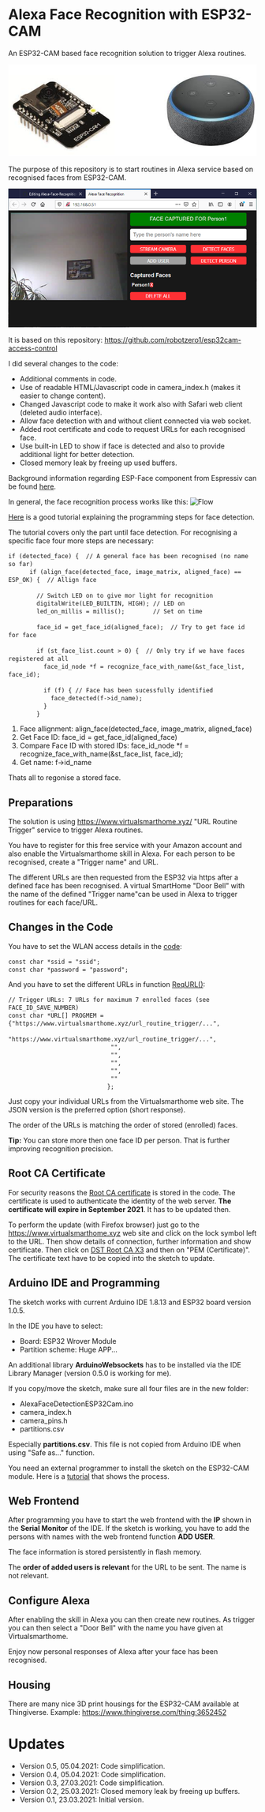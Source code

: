 # Alexa Face Recognition with ESP32-CAM
An ESP32-CAM based face recognition solution to trigger Alexa routines.

![ESP32-CAM](https://github.com/AK-Homberger/Alexa-Face-Recognition-with-ESP32CAM/blob/main/ESP32-CAM.png)

The purpose of this repository is to start routines in Alexa service based on recognised faces from ESP32-CAM.

![Web](https://github.com/AK-Homberger/Alexa-Face-Recognition-with-ESP32CAM/blob/main/Alexa%20Face%20Recognition.png)

It is based on this repository: https://github.com/robotzero1/esp32cam-access-control

I did several changes to the code:
- Additional comments in code.
- Use of readable HTML/Javascript code in camera_index.h (makes it easier to change content).
- Changed Javascript code to make it work also with Safari web client (deleted audio interface).
- Allow face detection with and without client connected via web socket.
- Added root certificate and code to request URLs for each recognised face.
- Use built-in LED to show if face is detected and also to provide additional light for better detection.
- Closed memory leak by freeing up used buffers.

Background information regarding ESP-Face component from Espressiv can be found [here](https://github.com/espressif/esp-face/).

In general, the face recognition process works like this:
![Flow](https://github.com/espressif/esp-face/blob/master/img/face-recognition-system.png)

[Here](https://techtutorialsx.com/2020/06/13/esp32-camera-face-detection/) is a good tutorial explaining the programming steps for face detection.

The tutorial covers only the part until face detection. For recognising a specific face four more steps are necessary:

```
if (detected_face) {  // A general face has been recognised (no name so far)
      if (align_face(detected_face, image_matrix, aligned_face) == ESP_OK) {  // Allign face
        
        // Switch LED on to give mor light for recognition
        digitalWrite(LED_BUILTIN, HIGH); // LED on
        led_on_millis = millis();        // Set on time
        
        face_id = get_face_id(aligned_face);  // Try to get face id for face
        
        if (st_face_list.count > 0) {  // Only try if we have faces registered at all
          face_id_node *f = recognize_face_with_name(&st_face_list, face_id);
          
          if (f) { // Face has been sucessfully identified
            face_detected(f->id_name);            
          }
        }
```
1. Face allignment: align_face(detected_face, image_matrix, aligned_face)
2. Get Face ID: face_id = get_face_id(aligned_face)
3. Compare Face ID with stored IDs: face_id_node *f = recognize_face_with_name(&st_face_list, face_id);
4. Get name: f->id_name

Thats all to regonise a stored face.

## Preparations
The solution is using https://www.virtualsmarthome.xyz/ "URL Routine Trigger" service to trigger Alexa routines.

You have to register for this free service with your Amazon account and also enable the Virtualsmarthome skill in Alexa. For each person to be recognised, create a "Trigger name" and URL.

The different URLs are then requested from the ESP32 via https after a defined face has been recognised.
A virtual SmartHome "Door Bell" with the name of the defined "Trigger name"can be used in Alexa to trigger routines for each face/URL.

## Changes in the Code
You have to set the WLAN access details in the [code](https://github.com/AK-Homberger/Alexa-Face-Recognition-with-ESP32CAM/blob/ef9957b1f4fca16dc45bdeaca3f3dd21c3718409/AlexaFaceDetectionESP32Cam/AlexaFaceDetectionESP32Cam.ino#L38):
```
const char *ssid = "ssid";
const char *password = "password";
```

And you have to set the different URLs in function [ReqURL()](https://github.com/AK-Homberger/Alexa-Face-Recognition-with-ESP32CAM/blob/ef9957b1f4fca16dc45bdeaca3f3dd21c3718409/AlexaFaceDetectionESP32Cam/AlexaFaceDetectionESP32Cam.ino#L42):
```
// Trigger URLs: 7 URLs for maximum 7 enrolled faces (see FACE_ID_SAVE_NUMBER)
const char *URL[] PROGMEM = {"https://www.virtualsmarthome.xyz/url_routine_trigger/...",
                             "https://www.virtualsmarthome.xyz/url_routine_trigger/...",
                             "",
                             "",
                             "",
                             "",
                             ""                             
                            };

```
Just copy your individual URLs from the Virtualsmarthome web site. The JSON version is the preferred option (short response).

The order of the URLs is matching the order of stored (enrolled) faces. 

**Tip:** You can store more then one face ID per person. That is further improving recognition precision.

## Root CA Certificate
For security reasons the [Root CA certificate](https://github.com/AK-Homberger/Alexa-Face-Recognition-with-ESP32CAM/blob/ef9957b1f4fca16dc45bdeaca3f3dd21c3718409/AlexaFaceDetectionESP32Cam/AlexaFaceDetectionESP32Cam.ino#L53) is stored in the code. 
The certificate is used to authenticate the identity of the web server. **The certificate will expire in September 2021**. It has to be updated then.

To perform the update (with Firefox browser) just go to the https://www.virtualsmarthome.xyz web site and click on the lock symbol left to the URL. Then show details of connection, further information and show certificate. Then click on [DST Root CA X3](https://github.com/AK-Homberger/Alexa-Face-Recognition-with-ESP32CAM/blob/main/Root-Certificate.png) and then on "PEM (Certificate)". The certificate text have to be copied into the sketch to update.

## Arduino IDE and Programming
The sketch works with current Arduino IDE 1.8.13 and ESP32 board version 1.0.5.

In the IDE you have to select:
- Board: ESP32 Wrover Module
- Partition scheme: Huge APP...

An additional library **ArduinoWebsockets** has to be installed via the IDE Library Manager (version 0.5.0 is working for me).

If you copy/move the sketch, make sure all four files are in the new folder:
- AlexaFaceDetectionESP32Cam.ino 
- camera_index.h
- camera_pins.h
- partitions.csv

Especially **partitions.csv**. This file is not copied from Arduino IDE when using "Safe as..." function.

You need an external programmer to install the sketch on the ESP32-CAM module. Here is a [tutorial](https://randomnerdtutorials.com/esp32-cam-video-streaming-face-recognition-arduino-ide/) that shows the process.

## Web Frontend
After programming you have to start the web frontend with the **IP** shown in the **Serial Monitor** of the IDE.
If the sketch is working, you have to add the persons with names with the web frontend function **ADD USER**.

The face information is stored persistently in flash memory.

The **order of added users is relevant** for the URL to be sent. The name is not relevant.

## Configure Alexa
After enabling the skill in Alexa you can then create new routines. As trigger you can then select a "Door Bell" with the name you have given at Virtualsmarthome.

Enjoy now personal responses of Alexa after your face has been recognised.

## Housing

There are many nice 3D print housings for the ESP32-CAM available at Thingiverse. Example: https://www.thingiverse.com/thing:3652452  

# Updates
- Version 0.5, 05.04.2021: Code simplification.
- Version 0.4, 05.04.2021: Code simplification.
- Version 0.3, 27.03.2021: Code simplification.
- Version 0.2, 25.03.2021: Closed memory leak by freeing up buffers.
- Version 0.1, 23.03.2021: Initial version.
